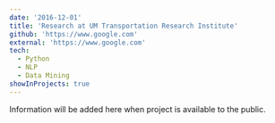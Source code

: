 ```yaml
---
date: '2016-12-01'
title: 'Research at UM Transportation Research Institute'
github: 'https://www.google.com'
external: 'https://www.google.com'
tech:
  - Python
  - NLP
  - Data Mining
showInProjects: true
---
```


Information will be added here when project is available to the public.
